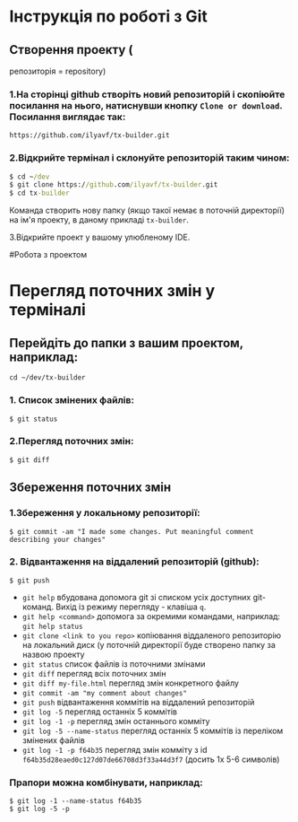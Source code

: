 # Інструкція по роботі з Git
## Створення проекту (
репозиторія = repository)

### 1.На сторінці github створіть новий репозиторій і скопіюйте посилання на нього, натиснувши кнопку `Clone or download`. Посилання виглядає так:

```
https://github.com/ilyavf/tx-builder.git
```

### 2.Відкрийте термінал і склонуйте репозиторій таким чином:
```cmd
$ cd ~/dev
$ git clone https://github.com/ilyavf/tx-builder.git
$ cd tx-builder
```

Команда створить нову папку (якщо такої немає в поточній директорії) на ім'я проекту, в даному прикладі `tx-builder`.

3.Відкрийте проект у вашому улюбленому IDE.

#Робота з проектом

# Перегляд поточних змін у терміналі

## Перейдіть до папки з вашим проектом, наприклад:
```
cd ~/dev/tx-builder
```

### 1. Список змінених файлів:
```
$ git status
```

### 2.Перегляд поточних змін:
```
$ git diff
```

## Збереження поточних змін

### 1.Збереження у локальному репозиторії:
```
$ git commit -am "I made some changes. Put meaningful comment describing your changes"
```

### 2.  Відвантаження на віддалений репозиторій (github):
```
$ git push
```
- `git help` вбудована допомога git зі списком усіх доступних git-команд. Вихід із режиму перегляду - клавіша `q`.
- `git help <command>` допомога за окремими командами, наприклад: `git help status`
- `git clone <link to you repo>` копіювання віддаленого репозиторію на локальний диск (у поточній директорії буде створено папку за назвою проекту
- `git status` список файлів із поточними змінами
- `git diff` перегляд всіх поточних змін
- `git diff my-file.html` перегляд змін конкретного файлу
- `git commit -am "my comment about changes"`
- `git push` відвантаження коммітів на віддалений репозиторій
- `git log -5` перегляд останніх 5 коммітів
- `git log -1 -p` перегляд змін останнього комміту
- `git log -5 --name-status` перегляд останніх 5 коммітів із переліком змінених файлів
- `git log -1 -p f64b35` перегляд змін комміту з id `f64b35d28eaed0c127d07de66708d3f33a44d3f7` (досить 1х 5-6 символів)

### Прапори можна комбінувати, наприклад:
```
$ git log -1 --name-status f64b35
$ git log -5 -p
```
